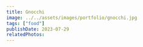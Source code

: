 ```yaml
---
title: Gnocchi
image: ../../assets/images/portfolio/gnocchi.jpg
tags: ["food"]
publishDate: 2023-07-29
relatedPhotos:
---
```

